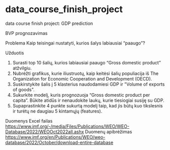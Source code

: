 # data_course_finish_project
data course finish project: GDP prediction

BVP prognozavimas

Problema
Kaip teisingai nustatyti, kurios šalys labiausiai “paaugo”?

Užduotis
1. Surasti top 10 šalių, kurios labiausiai paaugo “Gross domestic product” atžvilgiu.
2. Nubrėžti grafikus, kurie iliustruotų, kaip keitėsi šalių populiacija iš The Organization for Economic Cooperation and Development (OECD).
3. Suskirstykite šalis į 5 klasterius naudodamiesi GDP ir "Volume of exports of goods".
4. Sukurkite modelį, kuris prognozuoja “Gross domestic product per capita”. Būkite atidūs ir nenaudokite laukų, kurie tiesiogiai susiję su GDP.
5. Supaprastinkite 4 punkte sukurtą modelį taip, kad jis būtų kuo tikslesnis ir turėtų ne daugiau 5 kintamųjų (features).

Duomenys
Excel failas
https://www.imf.org/-/media/Files/Publications/WEO/WEO-Database/2022/WEOOct2022all.ashx
Duomenų apibrėžimas
https://www.imf.org/en/Publications/WEO/weo-database/2022/October/download-entire-database
